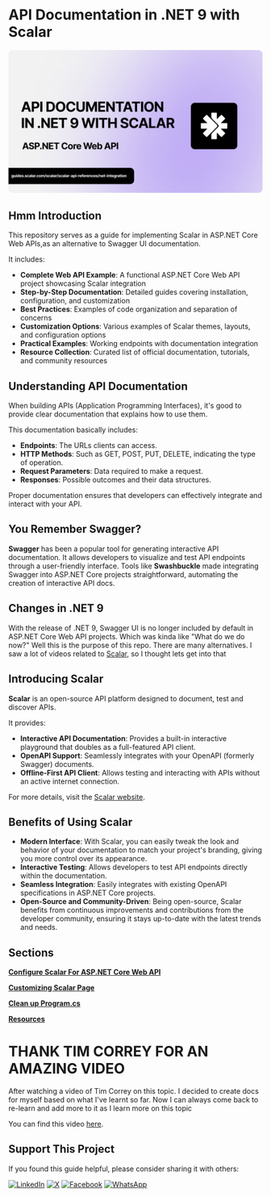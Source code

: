 # API Documentation in .NET 9 with Scalar

![scalar-with-dotnet-image](/assets/scalar-with-dotnet-image.png)

## Hmm Introduction

This repository serves as a guide for implementing Scalar in ASP.NET Core Web APIs,as an alternative to Swagger UI documentation. 

It includes:

- **Complete Web API Example**: A functional ASP.NET Core Web API project showcasing Scalar integration
- **Step-by-Step Documentation**: Detailed guides covering installation, configuration, and customization
- **Best Practices**: Examples of code organization and separation of concerns
- **Customization Options**: Various examples of Scalar themes, layouts, and configuration options
- **Practical Examples**: Working endpoints with documentation integration
- **Resource Collection**: Curated list of official documentation, tutorials, and community resources

## Understanding API Documentation

When building APIs (Application Programming Interfaces), it's good to provide clear documentation that explains how to use them. 

This documentation basically includes:

- **Endpoints**: The URLs clients can access.
- **HTTP Methods**: Such as GET, POST, PUT, DELETE, indicating the type of operation.
- **Request Parameters**: Data required to make a request.
- **Responses**: Possible outcomes and their data structures.

Proper documentation ensures that developers can effectively integrate and interact with your API.

## You Remember Swagger? 

**Swagger** has been a popular tool for generating interactive API documentation. It allows developers to visualize and test API endpoints through a user-friendly interface. Tools like **Swashbuckle** made integrating Swagger into ASP.NET Core projects straightforward, automating the creation of interactive API docs.

## Changes in .NET 9

With the release of .NET 9, Swagger UI is no longer included by default in ASP.NET Core Web API projects. Which was kinda like "What do we do now?" Well this is the purpose of this repo. There are many alternatives. I saw a lot of videos related to [Scalar](https://guides.scalar.com/scalar/introduction), so I thought lets get into that

## Introducing Scalar

**Scalar** is an open-source API platform designed to document, test and discover APIs. 

It provides:

- **Interactive API Documentation**: Provides a built-in interactive playground that doubles as a full-featured API client.
- **OpenAPI Support**: Seamlessly integrates with your OpenAPI (formerly Swagger) documents.
- **Offline-First API Client**: Allows testing and interacting with APIs without an active internet connection.

For more details, visit the [Scalar website](https://scalar.com/).

## Benefits of Using Scalar

- **Modern Interface**: With Scalar, you can easily tweak the look and behavior of your documentation to match your project's branding, giving you more control over its appearance.
- **Interactive Testing**: Allows developers to test API endpoints directly within the documentation.
- **Seamless Integration**: Easily integrates with existing OpenAPI specifications in ASP.NET Core projects.
- **Open-Source and Community-Driven**: Being open-source, Scalar benefits from continuous improvements and contributions from the developer community, ensuring it stays up-to-date with the latest trends and needs.

## Sections

**[Configure Scalar For ASP.NET Core Web API](/docs/add-scalar-to-web-api.md)** 


**[Customizing Scalar Page](/docs/customize-scalar-page.md)**


**[Clean up Program.cs](/docs/clean-up-program-cs.md)**


**[Resources](/docs/resources.md)**


# THANK TIM CORREY FOR AN AMAZING VIDEO
After watching a video of Tim Correy on this topic. I decided to create docs for myself based on what I've learnt so far. Now I can always come back to re-learn and add more to it as I learn more on this topic

You can find this video [here]((/docs/resources.md)).

## Support This Project

If you found this guide helpful, please consider sharing it with others:

[![LinkedIn](https://img.shields.io/badge/Share-LinkedIn-blue?style=for-the-badge&logo=linkedin)](https://www.linkedin.com/shareArticle?title=Scalar%20API%20Documentation%20Guide%20for%20.NET%209&url=https://github.com/lukepadiachy/scalar-with-dotnet)
[![X](https://img.shields.io/badge/Share-X-1DA1F2?style=for-the-badge&logo=twitter)](https://twitter.com/intent/tweet?text=Check%20out%20this%20Scalar%20API%20Documentation%20guide%20for%20.NET%209!%20https://github.com/lukepadiachy/scalar-with-dotnet)
[![Facebook](https://img.shields.io/badge/Share-Facebook-1877F2?style=for-the-badge&logo=facebook)](https://www.facebook.com/sharer/sharer.php?u=https://github.com/lukepadiachy/scalar-with-dotnet)
[![WhatsApp](https://img.shields.io/badge/Share-WhatsApp-25D366?style=for-the-badge&logo=whatsapp)](https://api.whatsapp.com/send?text=Check%20out%20this%20Scalar%20API%20Documentation%20guide%20for%20.NET%209!%20https://github.com/lukepadiachy/scalar-with-dotnet)
